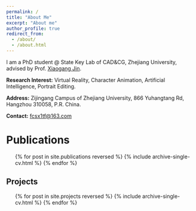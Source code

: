```yaml
---
permalink: /
title: "About Me"
excerpt: "About me"
author_profile: true
redirect_from: 
  - /about/
  - /about.html
---
```




I am a PhD student @ State Key Lab of CAD&CG, Zhejiang University, advised by Prof. [Xiaogang Jin](http://www.cad.zju.edu.cn/home/jin/).

**Research Interest:** Virtual Reality, Character Animation, Artificial Intelligence, Portrait Editing.

**Address:** Zijingang Campus of Zhejiang University, 866 Yuhangtang Rd, Hangzhou 310058, P.R. China.

**Contact:** fcsx1tf@163.com

Publications
======
  <ul>{% for post in site.publications reversed %}
    {% include archive-single-cv.html %}
  {% endfor %}</ul>


Projects
------
  <ul>{% for post in site.projects reversed  %}
    {% include archive-single-cv.html %}
  {% endfor %}</ul>